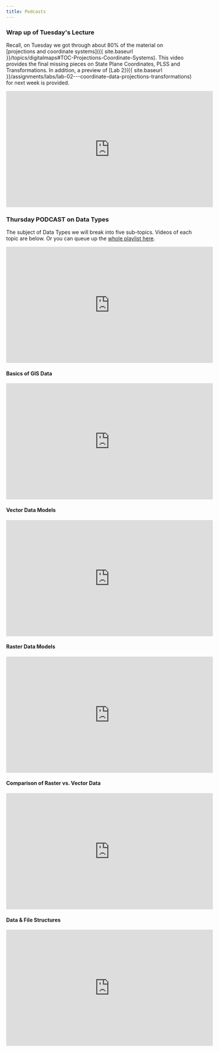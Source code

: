 ```yaml
---
title: Podcasts
---
```


### Wrap up of Tuesday's Lecture

Recall, on Tuesday we got through about 80% of the material on [projections and coordinate systems]({{ site.baseurl }}/topics/digitalmaps#TOC-Projections-Coordinate-Systems). This video provides the final missing pieces on State Plane Coordinates, PLSS and Transformations. In addition, a preview of [Lab 2]({{ site.baseurl }}/assignments/labs/lab-02---coordinate-data-projections-transformations) for next week is provided.

<iframe width="560" height="315" src="https://www.youtube.com/embed/RkMFaBt1nNI" frameborder="0" allowfullscreen></iframe>

### Thursday PODCAST on Data Types

The subject of Data Types we will break into five sub-topics. Videos of each topic are below. Or you can queue up the [whole playlist here](http://www.youtube.com/playlist?list=PL0ZiZg4rilzKtluJ99W0DYC7aw9zKmzTB).

<iframe width="560" height="315" src="https://www.youtube.com/embed/HpKq2WyLwlw" frameborder="0" allowfullscreen></iframe>

#### Basics of GIS Data

<iframe width="560" height="315" src="https://www.youtube.com/embed/DiaWrFhCjoY" frameborder="0" allowfullscreen></iframe>

#### Vector Data Models

<iframe width="560" height="315" src="https://www.youtube.com/embed/i2rsln3CDLs" frameborder="0" allowfullscreen></iframe>

#### Raster Data Models

<iframe width="560" height="315" src="https://www.youtube.com/embed/NI6_7lYD460" frameborder="0" allowfullscreen></iframe>

#### Comparison of Raster vs. Vector Data

<iframe width="560" height="315" src="https://www.youtube.com/embed/hm4ue1NNxd0" frameborder="0" allowfullscreen></iframe>

#### Data & File Structures

<iframe width="560" height="315" src="https://www.youtube.com/embed/CHNmr4T8WVo" frameborder="0" allowfullscreen></iframe>